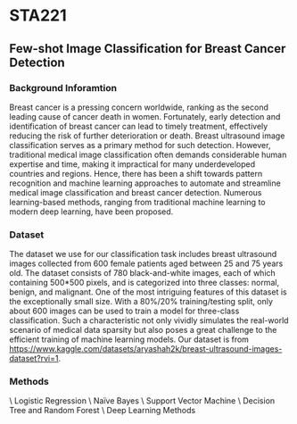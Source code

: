 # STA221
## Few-shot Image Classification for Breast Cancer Detection

### Background Inforamtion

Breast cancer is a pressing concern worldwide, ranking as the second leading cause of cancer death in women. Fortunately, early detection and identification of breast cancer can lead to timely treatment, effectively reducing the risk of further deterioration or death. Breast ultrasound image classification serves as a primary method for such detection. However, traditional medical image classification often demands considerable human expertise and time, making it impractical for many underdeveloped countries and regions. Hence, there has been a shift towards pattern recognition and machine learning approaches to automate and streamline medical image classification and breast cancer detection. Numerous learning-based methods, ranging from traditional machine learning to modern deep learning, have been proposed.

### Dataset 

The dataset we use for our classification task includes breast ultrasound images collected from 600 female patients aged between 25 and 75 years old. The dataset consists of 780 black-and-white images, each of which containing 500*500 pixels, and is categorized into three classes: normal, benign, and malignant. One of the most intriguing features of this dataset is the exceptionally small size. With a 80\%/20\% training/testing split, only about 600 images can be used to train a model for three-class classification. Such a characteristic not only vividly simulates the real-world scenario of medical data sparsity but also poses a great challenge to the efficient training of machine learning models.
Our dataset is from https://www.kaggle.com/datasets/aryashah2k/breast-ultrasound-images-dataset?rvi=1.

### Methods

\ Logistic Regression
\ Naïve Bayes
\ Support Vector Machine
\ Decision Tree and Random Forest
\ Deep Learning Methods
